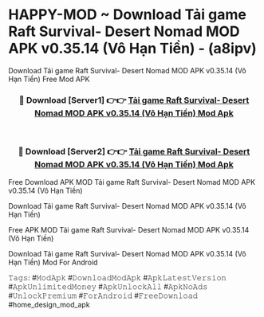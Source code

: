 # HAPPY-MOD ~ Download Tải game Raft Survival- Desert Nomad MOD APK v0.35.14 (Vô Hạn Tiền) - (a8ipv)
Download Tải game Raft Survival- Desert Nomad MOD APK v0.35.14 (Vô Hạn Tiền) Free Mod APK

<div align="center">
<h3>🔴 Download [Server1] 👉👉 <a href="https://apk-comot.site?title=Tải_game_Raft_Survival-_Desert_Nomad_MOD_APK_v0.35.14_(Vô_Hạn_Tiền)">Tải game Raft Survival- Desert Nomad MOD APK v0.35.14 (Vô Hạn Tiền) Mod Apk</a></h3><br>

<h3>🔴 Download [Server2] 👉👉 <a href="https://apk-comot.site?title=Tải_game_Raft_Survival-_Desert_Nomad_MOD_APK_v0.35.14_(Vô_Hạn_Tiền)">Tải game Raft Survival- Desert Nomad MOD APK v0.35.14 (Vô Hạn Tiền) Mod Apk</a></h3>
</div>


Free Download APK MOD Tải game Raft Survival- Desert Nomad MOD APK v0.35.14 (Vô Hạn Tiền)

Download Tải game Raft Survival- Desert Nomad MOD APK v0.35.14 (Vô Hạn Tiền) 

Free APK MOD Tải game Raft Survival- Desert Nomad MOD APK v0.35.14 (Vô Hạn Tiền) 

Download Tải game Raft Survival- Desert Nomad MOD APK v0.35.14 (Vô Hạn Tiền) Mod For Android

𝚃𝚊𝚐𝚜: #𝙼𝚘𝚍𝙰𝚙𝚔 #𝙳𝚘𝚠𝚗𝚕𝚘𝚊𝚍𝙼𝚘𝚍𝙰𝚙𝚔 #𝙰𝚙𝚔𝙻𝚊𝚝𝚎𝚜𝚝𝚅𝚎𝚛𝚜𝚒𝚘𝚗 #𝙰𝚙𝚔𝚄𝚗𝚕𝚒𝚖𝚒𝚝𝚎𝚍𝙼𝚘𝚗𝚎𝚢 #𝙰𝚙𝚔𝚄𝚗𝚕𝚘𝚌𝚔𝙰𝚕𝚕 #𝙰𝚙𝚔𝙽𝚘𝙰𝚍𝚜 #𝚄𝚗𝚕𝚘𝚌𝚔𝙿𝚛𝚎𝚖𝚒𝚞𝚖 #𝙵𝚘𝚛𝙰𝚗𝚍𝚛𝚘𝚒𝚍 #𝙵𝚛𝚎𝚎𝙳𝚘𝚠𝚗𝚕𝚘𝚊𝚍 #home_design_mod_apk